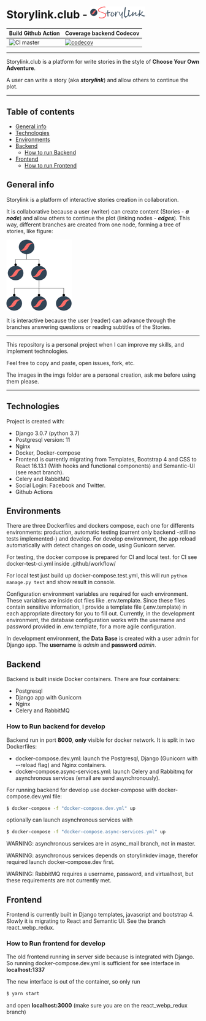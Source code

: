 # Storylink.club - ![Storylink.logo](https://raw.githubusercontent.com/Martinnqn/storylink_dev/master/static/imgs/ostorylink.png "Storylink")

| Build Github Action | Coverage backend Codecov |
| ------------- | ------------- |
| ![CI master](https://github.com/Martinnqn/storylink_dev/workflows/CI/badge.svg?branch=master)  | [![codecov](https://codecov.io/gh/Martinnqn/storylink_dev/branch/master/graph/badge.svg)](https://codecov.io/gh/Martinnqn/storylink_dev)  |

---

Storylink.club is a platform for write stories in the style of **Choose Your Own Adventure**.

A user can write a story (aka *__storylink__*) and allow others to continue the plot.

---
## Table of contents
- [General info](#general-info)
- [Technologies](#technologies)
- [Environments](#environment)
- [Backend](#backend)
    - [How to run Backend](#How-to-Run-backend-for-develop)
- [Frontend](#frontend)
    - [How to run Frontend](#How-to-Run-frontend-for-develop) 

## General info
Storylink is a platform of interactive stories creation in collaboration.

It is collaborative because a user (writer) can create content (Stories - *__a node__*) and allow others to continue the plot (linking nodes - *__edges__*). This way, different branches are created from one node, forming a tree of stories, like figure:

![Storylink.logo](https://raw.githubusercontent.com/Martinnqn/storylink_dev/master/static/imgs/ejemplo.png "Storylink Tree")

It is interactive because the user (reader) can advance through the branches answering questions or reading subtitles of the Stories.

---

This repository is a personal project when I can improve my skills, and implement technologies.

Feel free to copy and paste, open issues, fork, etc.

The images in the imgs folder are a personal creation, ask me before using them please.

--- 

## Technologies
Project is created with:
* Django 3.0.7 (python 3.7)
* Postgresql version: 11
* Nginx
* Docker, Docker-compose
* Frontend is currently migrating from Templates, Bootstrap 4 and CSS to React 16.13.1 (With hooks and functional components) and Semantic-UI (see react branch).
* Celery and RabbitMQ
* Social Login: Facebook and Twitter.
* Github Actions

## Environments

There are three Dockerfiles and dockers compose, each one for differents environments: production, automatic testing (current only backend -still no tests implemented-) and develop. For develop environment, the app reload automatically with detect changes on code, using Gunicorn server.

For testing, the docker compose is prepared for CI and local test. for CI see docker-test-ci.yml inside .github/workflow/

For local test just build up docker-compose.test.yml, this will run ```python manage.py test``` and show result in console. 

Configuration environment variables are required for each environment. These variables are inside dot files like .env.template. Since these files contain sensitive information, I provide a template file (.env.template) in each appropriate directory for you to fill out. Currently, in the development environment, the database configuration works with the username and password provided in .env.template, for a more agile configuration.

In development environment, the **Data Base** is created with a user admin for Django app. The **username** is *admin* and **password** *admin*.

## Backend
Backend is built inside Docker containers.
There are four containers:
* Postgresql
* Django app with Gunicorn
* Nginx
* Celery and RabbitMQ


### How to Run backend for develop
Backend run in port **8000**, **only** visible for docker network.
It is split in two Dockerfiles: 
* docker-compose.dev.yml: launch the Postgresql, Django (Gunicorn with --reload flag) and Nginx containers.
* docker-compose.async-services.yml: launch Celery and Rabbitmq for asynchronous services (email are send asynchronously).

For running backend for develop use docker-compose with docker-compose.dev.yml file:

```sh
$ docker-compose -f "docker-compose.dev.yml" up 
```

optionally can launch asynchronous services with

```sh
$ docker-compose -f "docker-compose.async-services.yml" up 
```

WARNING: asynchronous services are in async_mail branch, not in master.

WARNING: asynchronous services depends on storylinkdev image, therefor required launch docker-compose.dev first.

WARNING: RabbitMQ requires a username, password, and virtualhost, but these requirements are not currently met.

## Frontend
Frontend is currently built in Django templates, javascript and bootstrap 4. Slowly it is migrating to React and Semantic UI. See the branch react_webp_redux.

### How to Run frontend for develop
The old frontend running in server side because is integrated with Django. So running docker-compose.dev.yml is sufficient for see interface in **localhost:1337** 

The new interface is out of the container, so only run 
```sh
$ yarn start 
```
and open **localhost:3000** (make sure you are on the react_webp_redux branch)

